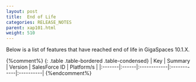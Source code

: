 ```yaml
---
layout: post
title:  End of Life
categories: RELEASE_NOTES
parent: xap101.html
weight: 510
---
```




Below is a list of features that have reached end of life in GigaSpaces 10.1.X.


{%comment%}
{: .table .table-bordered .table-condensed}
| Key | Summary | Version | SalesForce ID | Platform/s |
|:-------|:------|:------------|:------------|:----------|
{%endcomment%}

